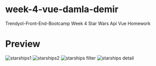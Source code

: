 # week-4-vue-damla-demir
Trendyol-Front-End-Bootcamp Week 4 Star Wars Api Vue Homework

# Preview
![starships1](https://github.com/Trendyol-Front-End-Bootcamp/week-4-vue-damla-demir/blob/main/star-wars-api/src/assets/images/screenshots/ss1.PNG)
![starships2](https://github.com/Trendyol-Front-End-Bootcamp/week-4-vue-damla-demir/blob/main/star-wars-api/src/assets/images/screenshots/ss2.PNG)
![starships filter](https://github.com/Trendyol-Front-End-Bootcamp/week-4-vue-damla-demir/blob/main/star-wars-api/src/assets/images/screenshots/ss3.PNG)
![starships detail](https://github.com/Trendyol-Front-End-Bootcamp/week-4-vue-damla-demir/blob/main/star-wars-api/src/assets/images/screenshots/ss4.PNG)
